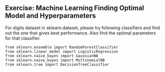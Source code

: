 ## Exercise: Machine Learning Finding Optimal Model and Hyperparameters

For digits dataset in sklearn.dataset, please try following classifiers and find out the one that gives best performance. Also find the optimal parameters for that classifier.

```
from sklearn.ensemble import RandomForestClassifier
from sklearn.linear_model import LogisticRegression
from sklearn.naive_bayes import GaussianNB
from sklearn.naive_bayes import MultinomialNB
from sklearn.tree import DecisionTreeClassifier
```

